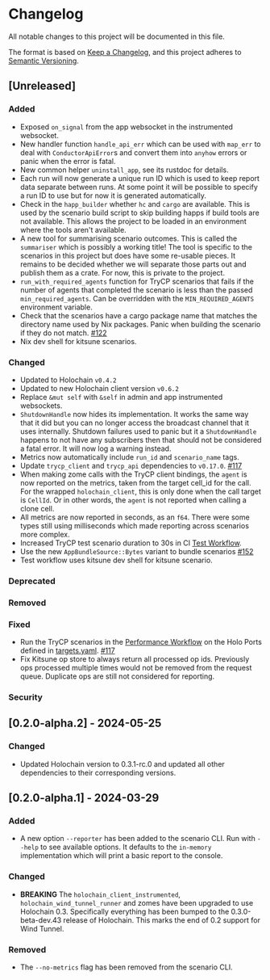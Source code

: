 # Changelog

All notable changes to this project will be documented in this file.

The format is based on [Keep a Changelog](https://keepachangelog.com/en/1.1.0/),
and this project adheres to [Semantic Versioning](https://semver.org/spec/v2.0.0.html).

## [Unreleased]

### Added
- Exposed `on_signal` from the app websocket in the instrumented websocket.
- New handler function `handle_api_err` which can be used with `map_err` to deal with `ConductorApiError`s and convert
  them into `anyhow` errors or panic when the error is fatal.
- New common helper `uninstall_app`, see its rustdoc for details.
- Each run will now generate a unique run ID which is used to keep report data separate between runs. At some point it
  will be possible to specify a run ID to use but for now it is generated automatically.
- Check in the `happ_builder` whether `hc` and `cargo` are available. This is used by the scenario build script to skip
  building happs if build tools are not available. This allows the project to be loaded in an environment where the
  tools aren't available.
- A new tool for summarising scenario outcomes. This is called the `summariser` which is possibly a working title! The 
  tool is specific to the scenarios in this project but does have some re-usable pieces. It remains to be decided whether
  we will separate those parts out and publish them as a crate. For now, this is private to the project.
- `run_with_required_agents` function for TryCP scenarios that fails if the number of agents that completed the scenario
  is less than the passed `min_required_agents`. Can be overridden with the `MIN_REQUIRED_AGENTS` environment variable.
- Check that the scenarios have a cargo package name that matches the directory name used by Nix packages. Panic when
  building the scenario if they do not match. [#122](https://github.com/holochain/wind-tunnel/pull/122)
- Nix dev shell for kitsune scenarios.

### Changed
- Updated to Holochain `v0.4.2`
- Updated to new Holochain client version `v0.6.2`
- Replace `&mut self` with `&self` in admin and app instrumented websockets.
- `ShutdownHandle` now hides its implementation. It works the same way that it did but you can no longer access the 
  broadcast channel that it uses internally. Shutdown failures used to panic but it a `ShutdownHandle` happens to not
  have any subscribers then that should not be considered a fatal error. It will now log a warning instead.
- Metrics now automatically include `run_id` and `scenario_name` tags.
- Update `trycp_client` and `trycp_api` dependencies to `v0.17.0`. [#117](https://github.com/holochain/wind-tunnel/pull/117)
- When making zome calls with the TryCP client bindings, the `agent` is now reported on the metrics, taken from the target
  cell_id for the call. For the wrapped `holochain_client`, this is only done when the call target is `CellId`. Or in 
  other words, the `agent` is not reported when calling a clone cell.
- All metrics are now reported in seconds, as an `f64`. There were some types still using milliseconds which made reporting
  across scenarios more complex.
- Increased TryCP test scenario duration to 30s in CI [Test Workflow](.github/workflows/test.yaml).
- Use the new `AppBundleSource::Bytes` variant to bundle scenarios [#152](https://github.com/holochain/wind-tunnel/pull/152)
- Test workflow uses kitsune dev shell for kitsune scenario.

### Deprecated
### Removed
### Fixed
- Run the TryCP scenarios in the [Performance Workflow](.github/workflows/performance.yaml) on the Holo Ports defined in [targets.yaml](targets.yaml). [#117](https://github.com/holochain/wind-tunnel/pull/117)
- Fix Kitsune op store to always return all processed op ids. Previously ops processed multiple times would not be removed from the request queue. Duplicate ops are still not considered for reporting.

### Security

## [0.2.0-alpha.2] - 2024-05-25

### Changed

- Updated Holochain version to 0.3.1-rc.0 and updated all other dependencies to their corresponding versions.

## [0.2.0-alpha.1] - 2024-03-29

### Added

- A new option `--reporter` has been added to the scenario CLI. Run with `--help` to see available options. It defaults
  to the `in-memory` implementation which will print a basic report to the console.

### Changed

- **BREAKING** The `holochain_client_instrumented`, `holochain_wind_tunnel_runner` and zomes have been upgraded to use Holochain 0.3.
  Specifically everything has been bumped to the 0.3.0-beta-dev.43 release of Holochain.
  This marks the end of 0.2 support for Wind Tunnel.

### Removed

- The `--no-metrics` flag has been removed from the scenario CLI.
